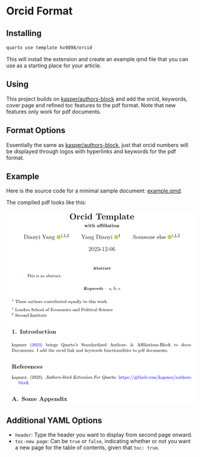 # Orcid Format

## Installing

``` bash
quarto use template kv9898/orcid
```

This will install the extension and create an example qmd file that you can use as a starting place for your article.

## Using

This project builds on [kasper/authors-block](https://github.com/kapsner/authors-block) and add the orcid, keywords, cover page and refined toc features to the pdf format. Note that new features only work for pdf documents.

## Format Options

Essentially the same as [kasper/authors-block](https://github.com/kapsner/authors-block), just that orcid numbers will be displayed through logos with hyperlinks and keywords for the pdf format.

## Example

Here is the source code for a minimal sample document: [example.qmd](example.qmd).

The compiled pdf looks like this:

![](example.png)

## Additional YAML Options

- `header`: Type the header you want to display from second page onward.
- `toc-new page`: Can be `true` or `false`, indicating whether or not you want a new page for the table of contents, given that `toc: true`.
